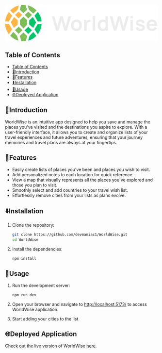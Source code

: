 ![world wise](./public/logo.png)

## Table of Contents

- [Table of Contents](#table-of-contents)
- [👋Introduction](#introduction)
- [🌟Features](#features)
- [⬇️Installation](#️installation)
- [🔧Usage](#usage)
- [🌐Deployed Application](#deployed-application)

## 👋Introduction

WorldWise is an intuitive app designed to help you save and manage the places you've visited and the destinations you aspire to explore. With a user-friendly interface, it allows you to create and organize lists of your travel experiences and future adventures, ensuring that your journey memories and travel plans are always at your fingertips.

## 🌟Features

- Easily create lists of places you've been and places you wish to visit.
- Add personalized notes to each location for quick reference.
- View a map that visually represents all the places you've explored and those you plan to visit.
- Smoothly select and add countries to your travel wish list.
- Effortlessly remove cities from your lists as plans evolve.

## ⬇️Installation

1. Clone the repository:

   ```bash
   git clone https://github.com/devmaniac1/WorldWise.git
   cd WorldWise
   ```

2. Install the dependencies:

   ```bash
   npm install
   ```

## 🔧Usage

1. Run the development server:

   ```bash
   npm run dev
   ```

2. Open your browser and navigate to [http://localhost:5173/](http://localhost:5173/) to access WorldWise application.

3. Start adding your cities to the list

## 🌐Deployed Application

Check out the live version of WorldWise [here](https://world-wiseapp.vercel.app/).
